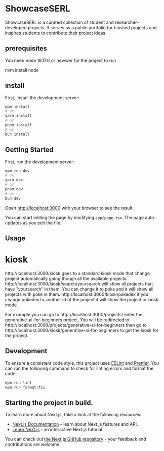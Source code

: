 # ShowcaseSERL

ShowcaseSERL is a curated collection of student and researcher- developed projects. It serves as a public portfolio for finished projects and inspires students to contribute their project ideas.

## prerequisites

You need node 18.17.0 or newwer for the project to run

nvm install node

## install 

First, install the development server:

```bash
npm install
# or
yarn install
# or
pnpm install
# or
bun install
```

## Getting Started

First, run the development server:

```bash
npm run dev
# or
yarn dev
# or
pnpm dev
# or
bun dev
```

Open [http://localhost:3000](http://localhost:3000) with your browser to see the result.

You can start editing the page by modifying `app/page.tsx`. The page auto-updates as you edit the file.

## Usage

# kiosk
http://localhost:3000/kiosk goes to a standard kiosk mode that change project automatically going though all the available projects. 
http://localhost:3000/kiosk/search/yoursearch will show all projects that have "yoursearch" in them. You can change it to poke and it will show all projects with poke in them. 
http://localhost:3000/kiosk/pokedex if you change pokedex to another id of the project it will show the project in kiosk mode.  

For example you can go to 
http://localhost:3000/projects/
enter the generative-ai-for-beginners project, You will be redirected to http://localhost:3000/projects/generative-ai-for-beginners then go to 
http://localhost:3000/kiosk/generative-ai-for-beginners to get the kiosk for the project.

## Development

To ensure a consistent code style, this project uses [ESLint](https://eslint.org/) and [Prettier](https://prettier.io/). You can run the following command to check for linting errors and format the code:

```bash
npm run lint
npm run format:fix
```

## Starting the project in build. 

To learn more about Next.js, take a look at the following resources:

- [Next.js Documentation](https://nextjs.org/docs) - learn about Next.js features and API.
- [Learn Next.js](https://nextjs.org/learn) - an interactive Next.js tutorial.

You can check out [the Next.js GitHub repository](https://github.com/vercel/next.js) - your feedback and contributions are welcome!
